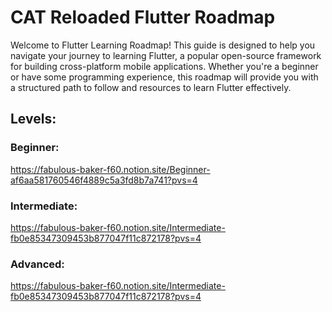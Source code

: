 # CAT Reloaded Flutter Roadmap

Welcome to Flutter Learning Roadmap! This guide is designed to help you navigate your journey to learning Flutter, a popular open-source framework for building cross-platform mobile applications. Whether you're a beginner or have some programming experience, this roadmap will provide you with a structured path to follow and resources to learn Flutter effectively.

## Levels:

### Beginner: 
https://fabulous-baker-f60.notion.site/Beginner-af6aa581760546f4889c5a3fd8b7a741?pvs=4
### Intermediate: 
https://fabulous-baker-f60.notion.site/Intermediate-fb0e85347309453b877047f11c872178?pvs=4
### Advanced:
https://fabulous-baker-f60.notion.site/Intermediate-fb0e85347309453b877047f11c872178?pvs=4
